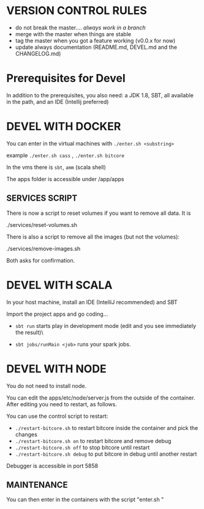 # VERSION CONTROL RULES

- do not break the master.... *always work in a branch*
- merge with the master when things are stable
- tag the master when you got a feature working (v0.0.x for now)
- update always documentation (README.md, DEVEL.md and the CHANGELOG.md)

# Prerequisites for Devel

In addition to the prerequisites, you also need: a JDK 1.8,  SBT, all available in the path, and an IDE (Intellij preferred)

# DEVEL WITH DOCKER

You can enter in the virtual machines with `./enter.sh <substring>`

example `./enter.sh cass` , `./enter.sh bitcore`

In the vms there is `sbt`, `amm` (scala shell)

The apps folder is accessible under /app/apps

## SERVICES SCRIPT

There is now a script to reset volumes if you want to remove all data. It is

./services/reset-volumes.sh

There is also a script to remove all the images (but not the volumes):

./services/remove-images.sh

Both asks for confirmation. 

# DEVEL WITH SCALA

In your host machine, install an IDE (IntelliJ recommended) and SBT

Import the project apps and go coding...

- `sbt run` starts play in development mode (edit and you see immediately the result)\

- `sbt jobs/runMain <job>` runs your spark jobs.

# DEVEL WITH NODE

You do not need to install node.

You can edit the apps/etc/node/server.js from the outside of the container. After editing you need to restart, as follows.

You can use the control script to restart:

- `./restart-bitcore.sh` to restart bitcore inside the container and pick the changes
- `./restart-bitcore.sh on` to restart bitcore and remove debug
- `./restart-bitcore.sh off` to stop bitcore until restart
- `./restart-bitcore.sh debug` to put bitcore in debug until another restart

Debugger is accessible in port 5858

## MAINTENANCE 

You can then enter in the containers with the script "enter.sh <service>"

